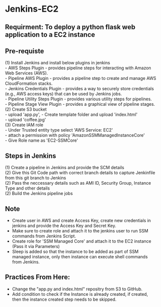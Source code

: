 # Jenkins-EC2
## Requirment: To deploy a python flask web application to a EC2 instance  
## 

## Pre-requiste  
(1) Install Jenkins and install below plugins in jenkins  
    - AWS Steps Plugin - provides pipeline steps for interacting with Amazon Web Services (AWS).  
    - Pipeline AWS Plugin - provides a pipeline step to create and manage AWS CloudFormation stacks.  
    - Jenkins Credentials Plugin - provides a way to securely store credentials (e.g., AWS access keys) that can be used by Jenkins jobs.  
    - Pipeline Utility Steps Plugin - provides various utility steps for pipelines.  
    - Pipeline Stage View Plugin - provides a graphical view of pipeline stages.  
(2) Create S3 bucket  
    - upload 'app.py',
    - Create template folder and upload 'index.html'  
    - upload 'coffee.jpg'  
(3) Create IAM role   
    - Under Trusted entity type select 'AWS Service: EC2'  
    - attach a permission with policy 'AmazonSSMManagedInstanceCore'  
    - Give Role name as 'EC2-SSMCore' 

## Steps in Jenkins  
(1) Create a pipeline in Jenkins and provide the SCM details  
(2) Give this Git Code path with correct branch details to capture Jenkinfile from this git branch to Jenkins  
(2) Pass the neccessary details such as AMI ID, Security Group, Instance Type and other details  
(2) Build the Jenkins pipeline jobs  

## Note
* Create user in AWS and create Access Key, create new credentials in jenkins and provide the Access Key and Secret Key.  
* Make sure to create role and attach it to the jenkins user to run SSM commands from Jenkins Script.  
* Create role for 'SSM Managed Core' and attach it to the EC2 instance (Pass it via Parameters)
* Sleep is added so that the instance to be added as part of SSM managed instance, only then instance can execute shell commands from Jenkins.

## Practices From Here:  
* Change the "app.py and index.html" repositry from S3 to GitHub.  
* Add condition to check if the Instance is already created, if created, then the instance created step needs to be skipped.
